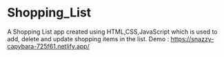 # Shopping_List
A Shopping List app created using HTML,CSS,JavaScript which is used to add, delete and update shopping items in the list.
Demo : https://snazzy-capybara-725f61.netlify.app/
